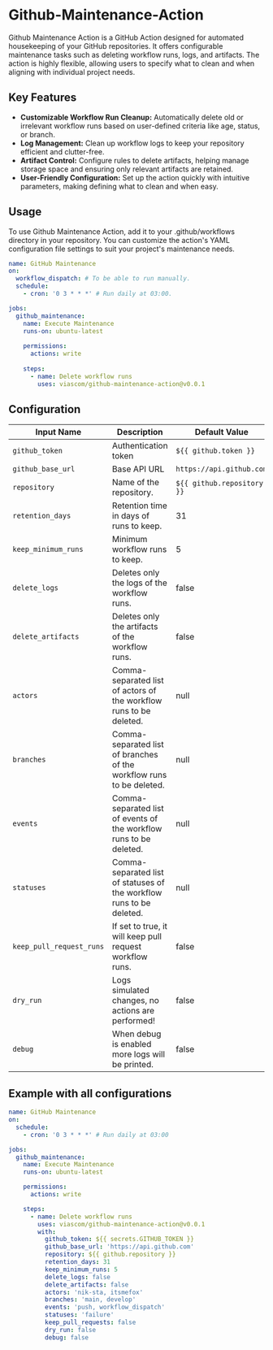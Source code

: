 # Github-Maintenance-Action

Github Maintenance Action is a GitHub Action designed for automated housekeeping of your GitHub repositories. It offers
configurable maintenance tasks such as deleting workflow runs, logs, and artifacts. The action is highly flexible,
allowing users to specify what to clean and when aligning with individual project needs.

## Key Features

* __Customizable Workflow Run Cleanup:__ Automatically delete old or irrelevant workflow runs based on user-defined criteria like age, status, or branch.
* __Log Management:__ Clean up workflow logs to keep your repository efficient and clutter-free.
* __Artifact Control:__ Configure rules to delete artifacts, helping manage storage space and ensuring only relevant artifacts are retained.
* __User-Friendly Configuration:__ Set up the action quickly with intuitive parameters, making defining what to clean and when easy.

## Usage

To use Github Maintenance Action, add it to your .github/workflows directory in your repository. You can customize the
action's YAML configuration file settings to suit your project's maintenance needs.

```yaml
name: GitHub Maintenance
on:
  workflow_dispatch: # To be able to run manually.
  schedule:
    - cron: '0 3 * * *' # Run daily at 03:00.

jobs:
  github_maintenance:
    name: Execute Maintenance
    runs-on: ubuntu-latest
    
    permissions:
      actions: write
      
    steps:
      - name: Delete workflow runs
        uses: viascom/github-maintenance-action@v0.0.1
```

## Configuration

| Input Name               | Description                                                          | Default Value              |
|--------------------------|----------------------------------------------------------------------|----------------------------|
| `github_token`           | Authentication token                                                 | `${{ github.token }}`      |
| `github_base_url`        | Base API URL                                                         | `https://api.github.com`   |
| `repository`             | Name of the repository.                                              | `${{ github.repository }}` |
| `retention_days`         | Retention time in days of runs to keep.                              | 31                         |
| `keep_minimum_runs`      | Minimum workflow runs to keep.                                       | 5                          |
| `delete_logs`            | Deletes only the logs of the workflow runs.                          | false                      |
| `delete_artifacts`       | Deletes only the artifacts of the workflow runs.                     | false                      |
| `actors`                 | Comma-separated list of actors of the workflow runs to be deleted.   | null                       |
| `branches`               | Comma-separated list of branches of the workflow runs to be deleted. | null                       |
| `events`                 | Comma-separated list of events of the workflow runs to be deleted.   | null                       |
| `statuses`               | Comma-separated list of statuses of the workflow runs to be deleted. | null                       |
| `keep_pull_request_runs` | If set to true, it will keep pull request workflow runs.             | false                      |
| `dry_run`                | Logs simulated changes, no actions are performed!                    | false                      |
| `debug`                  | When debug is enabled more logs will be printed.                     | false                      |

## Example with all configurations

```yaml
name: GitHub Maintenance
on:
  schedule:
    - cron: '0 3 * * *' # Run daily at 03:00

jobs:
  github_maintenance:
    name: Execute Maintenance
    runs-on: ubuntu-latest

    permissions:
      actions: write

    steps:
      - name: Delete workflow runs
        uses: viascom/github-maintenance-action@v0.0.1
        with:
          github_token: ${{ secrets.GITHUB_TOKEN }}
          github_base_url: 'https://api.github.com'
          repository: ${{ github.repository }}
          retention_days: 31
          keep_minimum_runs: 5
          delete_logs: false
          delete_artifacts: false
          actors: 'nik-sta, itsmefox'
          branches: 'main, develop'
          events: 'push, workflow_dispatch'
          statuses: 'failure'
          keep_pull_requests: false
          dry_run: false
          debug: false
```